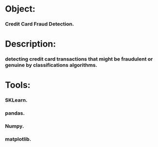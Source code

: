 # Object:

### Credit Card Fraud Detection.

# Description:

### detecting credit card transactions that might be fraudulent or genuine by classifications algorithms.


# Tools:

### SKLearn.
### pandas.
### Numpy.
### matplotlib.
